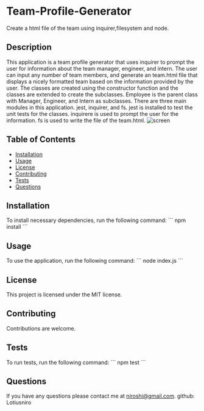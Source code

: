 # Team-Profile-Generator
Create a html file of the team using inquirer,filesystem and node.

## Description
This application is a team profile generator that uses inquirer to prompt the user for information about the team manager, engineer, and intern. The user can input any number of team members, and  generate an team.html file that displays a nicely formatted team  based on the information provided by the user.
The classes are created using the constructor function and the classes are extended to create the subclasses.
Employee is the parent class with Manager, Engineer, and Intern as subclasses.
There are three main modules in this application.
jest, inquirer, and fs.
jest is installed to test the unit tests for the classes.
inquirere is used to prompt the user for the information.
fs is used to write the file of the team.html.
![screen
](https://github.com/Lotusniro/Team-Profile-Generator/blob/main/starter/screenshots/Screenshot%202024-02-23%20at%2016.46.12.png)
## Table of Contents
* [Installation](#installation)
* [Usage](#usage)
* [License](#license)
* [Contributing](#contributing)
* [Tests](#tests)
* [Questions](#questions)

## Installation
To install necessary dependencies, run the following command:
\`\`\`
npm install
\`\`\`

## Usage
To use the application, run the following command:
\`\`\`
node index.js
\`\`\`

## License
This project is licensed under the MIT license.

## Contributing
Contributions are welcome.

## Tests
To run tests, run the following command:
\`\`\`
npm test
\`\`\`

## Questions
If you have any questions please contact me at niroshi@gmail.com.
github: Lotiusniro




